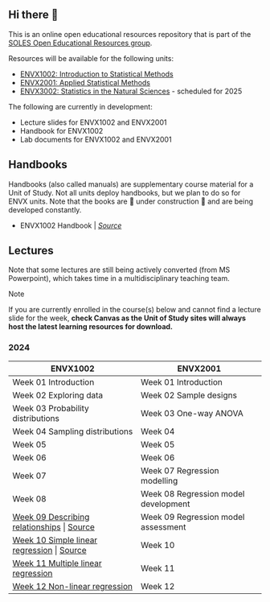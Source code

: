 ## Hi there 👋

<!--

**Here are some ideas to get you started:**

🙋‍♀️ A short introduction - what is your organization all about?
🌈 Contribution guidelines - how can the community get involved?
👩‍💻 Useful resources - where can the community find your docs? Is there anything else the community should know?
🍿 Fun facts - what does your team eat for breakfast?
🧙 Remember, you can do mighty things with the power of [Markdown](https://docs.github.com/github/writing-on-github/getting-started-with-writing-and-formatting-on-github/basic-writing-and-formatting-syntax)
-->

This is an online open educational resources repository that is part of the [SOLES Open Educational Resources group](https://github.com/usyd-soles-edu).

Resources will be available for the following units:

- [ENVX1002: Introduction to Statistical Methods](https://www.sydney.edu.au/units/ENVX1002) 
- [ENVX2001: Applied Statistical Methods](https://www.sydney.edu.au/units/ENVX2001) 
- [ENVX3002: Statistics in the Natural Sciences](https://www.sydney.edu.au/units/ENVX3002) - scheduled for 2025

The following are currently in development:

- Lecture slides for ENVX1002 and ENVX2001
- Handbook for ENVX1002
- Lab documents for ENVX1002 and ENVX2001

## Handbooks

Handbooks (also called manuals) are supplementary course material for a Unit of Study. Not all units deploy handbooks, but we plan to do so for ENVX units. Note that the books are 🚧 under construction 🚧 and are being developed constantly.

- ENVX1002 Handbook | [*Source*](https://github.com/ENVX-resources/ENVX1002-manual)

## Lectures
Note that some lectures are still being actively converted (from MS Powerpoint), which takes time in a multidisciplinary teaching team. 

> [!NOTE]
> If you are currently enrolled in the course(s) below and cannot find a lecture slide for the week,  **check Canvas as the Unit of Study sites will always host the latest learning resources for download.**

### 2024
| ENVX1002 | ENVX2001 |
| --- | --- |
| Week 01 Introduction | Week 01 Introduction |
| Week 02 Exploring data| Week 02 Sample designs |
| Week 03 Probability distributions | Week 03 One-way ANOVA|
| Week 04 Sampling distributions | Week 04 |
| Week 05 | Week 05 |
| Week 06 | Week 06 |
| Week 07 | Week 07  Regression modelling |
| Week 08 | Week 08 Regression model development |
| [Week 09 Describing relationships][w09envx1001] \| [Source][w09envx1001src] | Week 09 Regression model assessment|
| [Week 10 Simple linear regression][w10envx1001] \| [Source][w10envx1001src] | Week 10 |
| [Week 11 Multiple linear regression][w11envx1001] | Week 11 |
| [Week 12 Non-linear regression][w12envx1001] | Week 12 |


[w09envx1001src]: https://github.com/ENVX-resources/ENVX1002-2024-Lecture-Topic09
[w09envx1001]: https://envx-resources.github.io/ENVX1002-2024-Lecture-Topic09
[w10envx1001src]: https://github.com/ENVX-resources/ENVX1002-2024-Lecture-Topic10
[w10envx1001]: https://envx-resources.github.io/ENVX1002-2024-Lecture-Topic10
[w11envx1001src]: https://github.com/ENVX-resources/ENVX1002-2024-Lecture-Topic11
[w11envx1001]: https://envx-resources.github.io/ENVX1002-2024-Lecture-Topic11
[w12envx1001src]: https://github.com/ENVX-resources/ENVX1002-2024-Lecture-Topic12
[w12envx1001]: https://envx-resources.github.io/ENVX1002-2024-Lecture-Topic12
